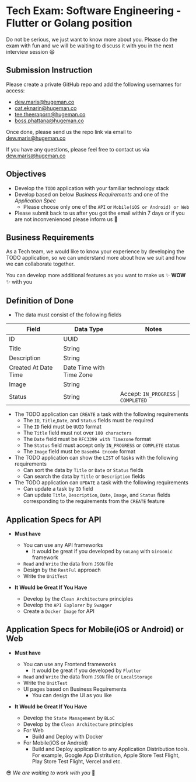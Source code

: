 # Tech Exam: Software Engineering - Flutter or Golang position

Do not be serious, we just want to know more about you. 
Please do the exam with fun and we will be waiting to discuss it with you in the next interview session :satisfied:


## Submission Instruction
Please create a private GitHub repo and add the following usernames for access:

- dew.maris@hugeman.co
- oat.eknarin@hugeman.co
- tee.theeraporn@hugeman.co
- boss.phattana@hugeman.co

Once done, please send us the repo link via email to dew.maris@hugeman.co

If you have any questions, please feel free to contact us via dew.maris@hugeman.co

## Objectives

- Develop the `TODO` application with your familiar technology stack 
- Develop based on below _Business Requirements_ and one of the _Application Spec_  
  - Please choose only one of the `API` or `Mobile(iOS or Android) or Web` 
- Please submit back to us after you got the email within 7 days or if you are not inconvenienced please inform us :dizzy:

## Business Requirements

As a Tech team, we would like to know your experience by developing the TODO application, so we can understand more about how we suit and how we can collaborate together.

You can develop more additional features as you want to make us ✨ **WOW** ✨ with you

## Definition of Done
- The data must consist of the following fields

| Field  | Data Type | Notes |
| ------ | --------- | ----- |
| ID | UUID |  |
| Title | String |  |
| Description | String |  |
| Created At Date Time | Date Time with Time Zone |  | 
| Image | String |  |
| Status | String  | Accept: `IN_PROGRESS` \| `COMPLETED` |

- The TODO application can `CREATE` a task with the following requirements
    - The `ID`, `Title`,`Date`, and `Status` fields must be required
    - The `ID` field must be `UUID` format
    - The `Title` field must not over `100 characters` 
    - The `Date` field must be `RFC3399 with Timezone` format
    - The `Status` field must accept only `IN_PROGRESS` or `COMPLETE` status
    - The `Image` field must be `Based64 Encode` format
- The TODO application can show the `LIST` of tasks with the following requirements
    - Can sort the data by `Title` or `Date` or `Status` fields
    - Can search the data by `Title` or `Description` fields
- The TODO application can `UPDATE` a task with the following requirements
    - Can update a task by `ID` field
    - Can update `Title`, `Description`, `Date`, `Image`, and `Status` fields corresponding to the requirements from the `CREATE` feature

## Application Specs for API

- **Must have**
    - You can use any API frameworks
        - It would be great if you developed by `GoLang` with `GinGonic` framework
    - `Read` and `Write` the data from `JSON` file
    - Design by the `RestFul` approach
    - Write the `UnitTest`

- **It Would be Great If You Have**
    - Develop by the `Clean Architecture` principles
    - Develop the `API Explorer` by `Swagger`
    - Create a `Docker Image` for API

## Application Specs for Mobile(iOS or Android) or Web

- **Must have**
    - You can use any Frontend frameworks
        - It would be great if you developed by `Flutter`
    - `Read` and `Write` the data from `JSON` file or `LocalStorage`
    - Write the `UnitTest`
    - UI pages based on Business Requirements
      - You can design the UI as you like    

- **It Would be Great If You Have**
    - Develop the `State Management` by `BLoC`
    - Develop by the `Clean Architecture` principles
    - For Web
        -  Build and Deploy with Docker
    - For Mobile(iOS or Android)
        - Build and Deploy application to any Application Distribution tools. For example, Google App Distritution, Apple Store Test Flight, Play Store Test Flight, Vercel and etc.

 :sunglasses: _We are waiting to work with you_ :punch:
